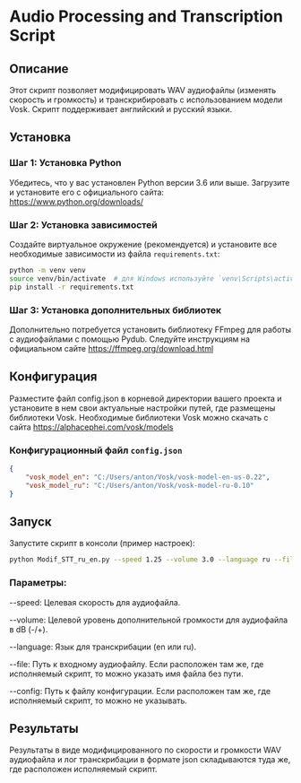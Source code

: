 # Audio Processing and Transcription Script

## Описание
Этот скрипт позволяет модифицировать WAV аудиофайлы (изменять скорость и громкость) и транскрибировать с использованием модели Vosk. Скрипт поддерживает английский и русский языки.

## Установка

### Шаг 1: Установка Python
Убедитесь, что у вас установлен Python версии 3.6 или выше. Загрузите и установите его с официального сайта: https://www.python.org/downloads/

### Шаг 2: Установка зависимостей
Создайте виртуальное окружение (рекомендуется) и установите все необходимые зависимости из файла `requirements.txt`:

```sh
python -m venv venv
source venv/bin/activate  # для Windows используйте `venv\Scripts\activate`
pip install -r requirements.txt
```

### Шаг 3: Установка дополнительных библиотек
Дополнительно потребуется установить библиотеку FFmpeg для работы с аудиофайлами с помощью Pydub. Следуйте инструкциям на официальном сайте https://ffmpeg.org/download.html

## Конфигурация
Разместите файл config.json в корневой директории вашего проекта и установите в нем свои актуальные настройки путей, где размещены библиотеки Vosk. Необходимые библиотеки Vosk можно скачать с сайта https://alphacephei.com/vosk/models

### Конфигурационный файл `config.json`

```json
{
    "vosk_model_en": "C:/Users/anton/Vosk/vosk-model-en-us-0.22",
    "vosk_model_ru": "C:/Users/anton/Vosk/vosk-model-ru-0.10"
}
```

## Запуск
Запустите скрипт в консоли (пример настроек):

```sh
python Modif_STT_ru_en.py --speed 1.25 --volume 3.0 --language ru --file /path/to/chacky.wav --config config.json
```

### Параметры:
--speed: Целевая скорость для аудиофайла.

--volume: Целевой уровень дополнительной громкости для аудиофайла в dB (-/+).

--language: Язык для транскрибации (en или ru).

--file: Путь к входному аудиофайлу. Если расположен там же, где исполняемый скрипт, то можно указать имя файла без пути.

--config: Путь к файлу конфигурации. Если расположен там же, где исполняемый скрипт, то можно не указывать.


## Результаты
Результаты в виде модифицированного по скорости и громкости WAV аудиофайла и лог транскрибации в формате json складываются туда же, где расположен исполняемый скрипт.
